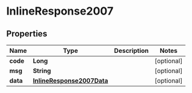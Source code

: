 

# InlineResponse2007

## Properties

Name | Type | Description | Notes
------------ | ------------- | ------------- | -------------
**code** | **Long** |  |  [optional]
**msg** | **String** |  |  [optional]
**data** | [**InlineResponse2007Data**](InlineResponse2007Data.md) |  |  [optional]



